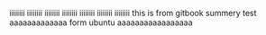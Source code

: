 iiiiiiii
iiiiiiii
iiiiiiii
iiiiiiii
iiiiiiii
iiiiiiii
iiiiiiii
this is from gitbook summery
test aaaaaaaaaaaaa form ubuntu
aaaaaaaaaaaaaaaaa

